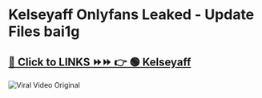 
 # Kelseyaff Onlyfans Leaked - Update Files bai1g

## <h2><a href="https://clipsfans.com/Kelseyaff&ref=git">🔗 Click to LINKS ⏩⏩ 👉 🟢 Kelseyaff </a></h2>

<a href="https://clipsfans.com/Kelseyaff&ref=git" rel="nofollow" data-target="animated-image.originalLink"><img src="https://i.ibb.co.com/xMMVF88/686577567.gif" alt="Viral Video Original" style="max-width: 100%; display: inline-block;" data-target="animated-image.originalImage"></a>

